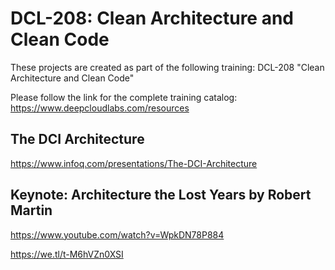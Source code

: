 # DCL-208: Clean Architecture and Clean Code

These projects are created as part of the following training: DCL-208 "Clean Architecture and Clean Code"

Please follow the link for the complete training catalog: https://www.deepcloudlabs.com/resources

## The DCI Architecture
https://www.infoq.com/presentations/The-DCI-Architecture

## Keynote: Architecture the Lost Years by Robert Martin
https://www.youtube.com/watch?v=WpkDN78P884

https://we.tl/t-M6hVZn0XSI

